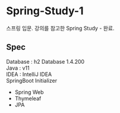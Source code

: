 # Spring-Study-1
스프링 입문. 강의를 참고한 Spring Study - 완료.
## Spec

Database : h2 Database 1.4.200 <br>
Java : v11<br>
IDEA : IntelliJ IDEA<br>
SpringBoot Initializer<br>
- Spring Web
- Thymeleaf
- JPA
